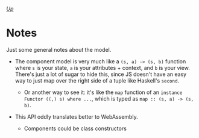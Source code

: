 [*Up*](./README.md)

# Notes

Just some general notes about the model.

- The component model is very much like a `(s, a) -> (s, b)` function where `s` is your state, `a` is your attributes + context, and `b` is your view. There's just a lot of sugar to hide this, since JS doesn't have an easy way to just map over the right side of a tuple like Haskell's `second`.
    - Or another way to see it: it's like the `map` function of an `instance Functor ((,) s) where ...`, which is typed as `map :: (s, a) -> (s, b)`.

- This API oddly translates better to WebAssembly.
    - Components could be class constructors
